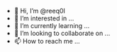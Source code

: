 - 👋 Hi, I’m @reeq0I
- 👀 I’m interested in ...
- 🌱 I’m currently learning ...
- 💞️ I’m looking to collaborate on ...
- 📫 How to reach me ...

<!---
reeq0I/reeq0I is a ✨ special ✨ repository because its `README.md` (this file) appears on your GitHub profile.
You can click the Preview link to take a look at your changes.
--->
